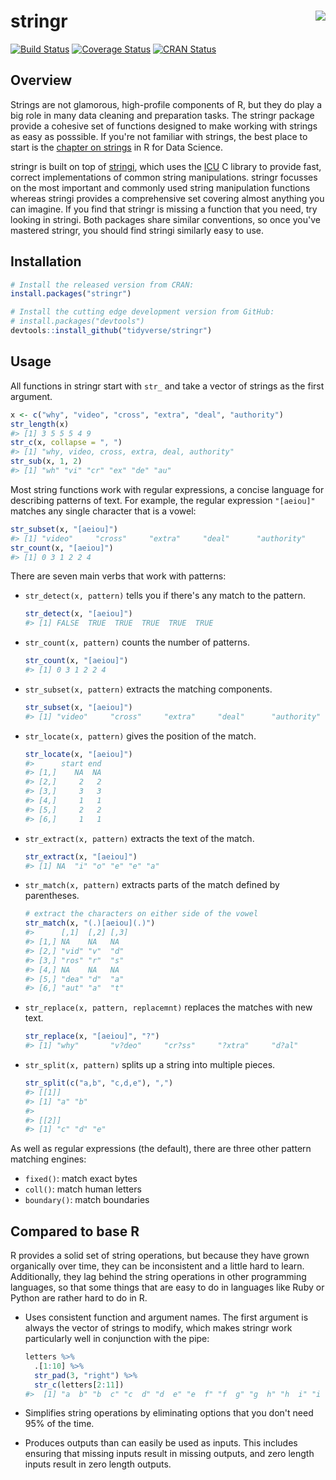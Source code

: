 
<!-- README.md is generated from README.Rmd. Please edit that file -->
stringr <img src="logo.png" align="right" />
============================================

[![Build Status](https://travis-ci.org/tidyverse/stringr.svg?branch=master)](https://travis-ci.org/tidyverse/stringr) [![Coverage Status](https://img.shields.io/codecov/c/github/tidyverse/stringr/master.svg)](https://codecov.io/github/tidyverse/stringr?branch=master) [![CRAN Status](http://www.r-pkg.org/badges/version/stringr)](https://cran.r-project.org/package=stringr)

Overview
--------

Strings are not glamorous, high-profile components of R, but they do play a big role in many data cleaning and preparation tasks. The stringr package provide a cohesive set of functions designed to make working with strings as easy as posssible. If you're not familiar with strings, the best place to start is the [chapter on strings](http://r4ds.had.co.nz/strings.html) in R for Data Science.

stringr is built on top of [stringi](https://github.com/gagolews/stringi), which uses the [ICU](http://site.icu-project.org) C library to provide fast, correct implementations of common string manipulations. stringr focusses on the most important and commonly used string manipulation functions whereas stringi provides a comprehensive set covering almost anything you can imagine. If you find that stringr is missing a function that you need, try looking in stringi. Both packages share similar conventions, so once you've mastered stringr, you should find stringi similarly easy to use.

Installation
------------

``` r
# Install the released version from CRAN:
install.packages("stringr")

# Install the cutting edge development version from GitHub:
# install.packages("devtools")
devtools::install_github("tidyverse/stringr")
```

Usage
-----

All functions in stringr start with `str_` and take a vector of strings as the first argument.

``` r
x <- c("why", "video", "cross", "extra", "deal", "authority")
str_length(x) 
#> [1] 3 5 5 5 4 9
str_c(x, collapse = ", ")
#> [1] "why, video, cross, extra, deal, authority"
str_sub(x, 1, 2)
#> [1] "wh" "vi" "cr" "ex" "de" "au"
```

Most string functions work with regular expressions, a concise language for describing patterns of text. For example, the regular expression `"[aeiou]"` matches any single character that is a vowel:

``` r
str_subset(x, "[aeiou]")
#> [1] "video"     "cross"     "extra"     "deal"      "authority"
str_count(x, "[aeiou]")
#> [1] 0 3 1 2 2 4
```

There are seven main verbs that work with patterns:

-   `str_detect(x, pattern)` tells you if there's any match to the pattern.

    ``` r
    str_detect(x, "[aeiou]")
    #> [1] FALSE  TRUE  TRUE  TRUE  TRUE  TRUE
    ```

-   `str_count(x, pattern)` counts the number of patterns.

    ``` r
    str_count(x, "[aeiou]")
    #> [1] 0 3 1 2 2 4
    ```

-   `str_subset(x, pattern)` extracts the matching components.

    ``` r
    str_subset(x, "[aeiou]")
    #> [1] "video"     "cross"     "extra"     "deal"      "authority"
    ```

-   `str_locate(x, pattern)` gives the position of the match.

    ``` r
    str_locate(x, "[aeiou]")
    #>      start end
    #> [1,]    NA  NA
    #> [2,]     2   2
    #> [3,]     3   3
    #> [4,]     1   1
    #> [5,]     2   2
    #> [6,]     1   1
    ```

-   `str_extract(x, pattern)` extracts the text of the match.

    ``` r
    str_extract(x, "[aeiou]")
    #> [1] NA  "i" "o" "e" "e" "a"
    ```

-   `str_match(x, pattern)` extracts parts of the match defined by parentheses.

    ``` r
    # extract the characters on either side of the vowel
    str_match(x, "(.)[aeiou](.)")
    #>      [,1]  [,2] [,3]
    #> [1,] NA    NA   NA  
    #> [2,] "vid" "v"  "d" 
    #> [3,] "ros" "r"  "s" 
    #> [4,] NA    NA   NA  
    #> [5,] "dea" "d"  "a" 
    #> [6,] "aut" "a"  "t"
    ```

-   `str_replace(x, pattern, replacemnt)` replaces the matches with new text.

    ``` r
    str_replace(x, "[aeiou]", "?")
    #> [1] "why"       "v?deo"     "cr?ss"     "?xtra"     "d?al"      "?uthority"
    ```

-   `str_split(x, pattern)` splits up a string into multiple pieces.

    ``` r
    str_split(c("a,b", "c,d,e"), ",")
    #> [[1]]
    #> [1] "a" "b"
    #> 
    #> [[2]]
    #> [1] "c" "d" "e"
    ```

As well as regular expressions (the default), there are three other pattern matching engines:

-   `fixed()`: match exact bytes
-   `coll()`: match human letters
-   `boundary()`: match boundaries

Compared to base R
------------------

R provides a solid set of string operations, but because they have grown organically over time, they can be inconsistent and a little hard to learn. Additionally, they lag behind the string operations in other programming languages, so that some things that are easy to do in languages like Ruby or Python are rather hard to do in R.

-   Uses consistent function and argument names. The first argument is always the vector of strings to modify, which makes stringr work particularly well in conjunction with the pipe:

    ``` r
    letters %>%
      .[1:10] %>% 
      str_pad(3, "right") %>%
      str_c(letters[2:11])
    #>  [1] "a  b" "b  c" "c  d" "d  e" "e  f" "f  g" "g  h" "h  i" "i  j" "j  k"
    ```

-   Simplifies string operations by eliminating options that you don't need 95% of the time.

-   Produces outputs than can easily be used as inputs. This includes ensuring that missing inputs result in missing outputs, and zero length inputs result in zero length outputs.
